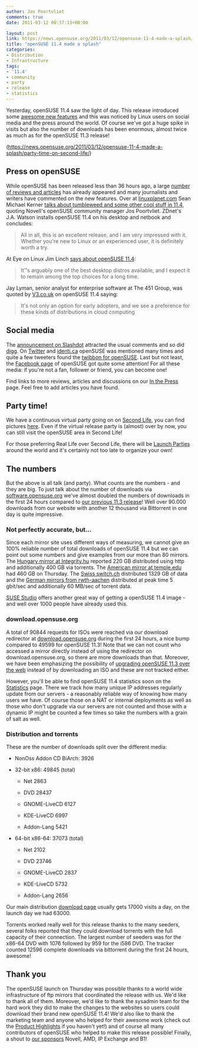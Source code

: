```yaml
---
author: Jos Poortvliet
comments: true
date: 2011-03-12 00:37:13+00:00

layout: post
link: https://news.opensuse.org/2011/03/12/opensuse-11-4-made-a-splash/
title: "openSUSE 11.4 made a splash"
categories:
- Distribution
- Infrastructure
tags:
- '11.4'
- community
- party
- release
- statistics
---
```

Yesterday, openSUSE 11.4 saw the light of day. This release introduced some [awesome new features](http://en.opensuse.org/Product_highlights) and this was noticed by Linux users on social media and the press around the world. Of course we've got a huge spike in visits but also the number of downloads has been enormous, almost twice as much as for the openSUSE 11.3 release!<!-- more -->

(https://news.opensuse.org/2011/03/12/opensuse-11-4-made-a-splash/party-time-on-second-life/)


## Press on openSUSE


While openSUSE has been released less than 36 hours ago, a large [number of reviews and articles](http://en.opensuse.org/In_the_press) has already appeared and many journalists and writers have commented on the new features. Over at [linuxplanet.com](http://www.linuxplanet.com) Sean Michael Kerner [talks about tumbleweed and some other cool stuff in 11.4](http://www.linuxplanet.com/linuxplanet/newss/7316/1/), quoting Novell's openSUSE community manager Jos Poortvliet. ZDnet's J.A. Watson installs openSUSE 11.4 on his desktop and netbook and concludes:


<blockquote>All in all, this is an excellent release, and I am very impressed with it. Whether you're new to Linux or an experienced user, it is definitely worth a try.</blockquote>


At Eye on Linux Jim Linch [says about openSUSE 11.4](http://eyeonlinux.com/2011/03/10/quick-look-opensuse-11-4/):


<blockquote>It™s arguably one of the best desktop distros available, and I expect it to remain among the top choices for a long time.</blockquote>


Jay Lyman, senior analyst for enterprise software at The 451 Group, was quoted by [V3.co.uk](http://www.v3.co.uk/) on openSUSE 11.4 saying:


<blockquote>It's not only an option for early adopters, and we see a preference for these kinds of distributions in cloud computing</blockquote>




## Social media


The [announcement on Slashdot](http://linux.slashdot.org/story/11/03/10/2210209/OpenSUSE-114-Released) attracted the usual comments and so did [digg](http://digg.com/news/technology/opensuse_11_4_release). On [Twitter](http://twitter.com/#!/search/opensuse) and [identi.ca](http://identi.ca/search/notice?q=%23opensuse&search=Search) openSUSE was mentioned many times and quite a few tweeters found the [twibbon for openSUSE](http://twibbon.com/cause/openSUSE-Users/). Last but not least, the [Facebook page](http://www.facebook.com/#!/pages/openSUSE/45393742283) of openSUSE got quite some attention! For all these media: if you're not a fan, follower or friend, you can become one!

Find links to more reviews, articles and discussions on our [In the Press](http://en.opensuse.org/In_the_press) page. Feel free to add articles you have found.


## Party time!


We have a continuous virtual party going on on [Second Life](http://lizards.opensuse.org/2011/02/03/join-us-for-the-first-virtual-launch-party-opensuse-11-4/), you can find pictures [here](http://picasaweb.google.com/friedmann.bruno/VirtualLaunchPartyMarch10th?feat=directlink). Even if the virtual release party is (almost) over by now, you can still visit the openSUSE area in Second Life!

For those preferring Real Life over Second Life, there will be [Launch Parties](http://en.opensuse.org/openSUSE:Launch_parties_11.4) around the world and it's certainly not too late to organize your own!


## The numbers


But the above is all talk (and party). What counts are the numbers - and they are big. To just talk about the number of downloads via [software.opensuse.org](http://software.opensuse.org/114/en) we've almost doubled the numbers of downloads in the first 24 hours compared to [our previous 11.3 release](https://news.opensuse.org/2010/07/16/opensuse-11-3-launch-information/)! Well over 90.000 downloads from our website with another 12 thousand via Bittorrent in one day is quite impressive.


### Not perfectly accurate, but...


Since each mirror site uses different ways of measuring, we cannot give an 100% reliable number of total downloads of openSUSE  11.4 but we can point out some numbers and give examples from our more than 80 mirrors. The [Hungary mirror at Integrity.hu](roxen.integrity.hu) reported 220 GB distributed using http and additionally 400 GB via torrents. The [American mirror at temple.edu](mirror.cst.temple.edu) had 460 GB on Thursday. The [Swiss switch.ch](mirror.switch.ch) distributed 1329 GB of data and the [German mirrors from rwth-aachen](rwth-aachen.de) distributed at peak time 5 gbit/sec and additionally 60 MB/sec of torrent data.

[SUSE Studio](http://susestudio.com) offers another great way of getting a openSUSE 11.4 image - and well over 1000 people have already used this.


### download.opensuse.org


A total of 90844 requests for ISOs were reached via our download redirector at [download.opensuse.org](http://download.opensuse.org/) during the first 24 hours, a nice bump compared to 49599 for openSUSE 11.3! Note that we can not count who accessed a mirror directly instead of using the redirector on download.opensuse.org, so there are more downloads than that. Moreover, we have been emphasizing the possibility of [upgrading openSUSE 11.3 over the web](http://upgrade.opensuse.org) instead of by downloading an ISO and these are not tracked either.

However, you'll be able to find openSUSE 11.4 statistics soon on the [Statistics](http://en.opensuse.org/Statistics) page. There we track how many unique IP addresses regularly update from our servers - a reasonably reliable way of knowing how many users we have. Of course those on a NAT or internal deployments as well as those who don't upgrade via our servers are not counted and those with a dynamic IP might be counted a few times so take the numbers with a grain of salt as well.


### Distribution and torrents


These are the number of downloads split over the different media:



	
  * NonOss Addon CD BiArch:  3926

	
  * 32-bit x86: 49845 (total)

	
    * Net 2863

	
    * DVD 28437

	
    * GNOME-LiveCD 6127

	
    * KDE-LiveCD 6997

	
    * Addon-Lang 5421




	
  * 64-bit x86-64: 37073 (total)

	
    * Net 2102

	
    * DVD 23746

	
    * GNOME-LiveCD 2837

	
    * KDE-LiveCD 5732

	
    * Addon-Lang  2656





Our main distribution [download page](http://software.opensuse.org/) usually gets 17000 visits a day, on the launch day we had 63000.

Torrents worked really well for this release thanks to the many seeders, several folks reported that they could download torrents  with the full capacity of their connection. The largest number of  seeders was for the x86-64 DVD with 1076 followed by 959 for the i586  DVD. The tracker counted 12596 complete downloads via bittorrent during the first 24 hours, awesome!


## Thank you


The openSUSE launch on Thursday was possible thanks to a world wide infrastructure of ftp mirrors that coordinated the release with us. We'd  like to thank all of them. Moreover, we'd like to thank the sysadmin team for the hard work they did to make the changes to the websites so users could download their brand new openSUSE 11.4! We'd also like to thank the marketing team and anyone who helped for their awesome work (check out the [Product Highlights](http://en.opensuse.org/Product_highlights) if you haven't yet!) and of course all many contributors of openSUSE who helped to make this release possible! Finally, a shout to [our sponsors](http://en.opensuse.org/Sponsors) Novell, AMD, IP Exchange and B1!		
